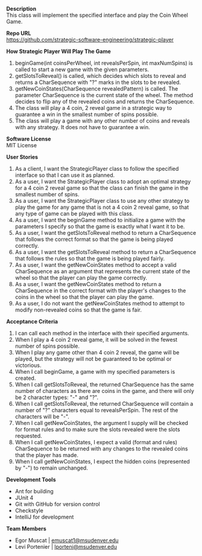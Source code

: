 **Description** <br />
This class will implement the specified interface and play the Coin Wheel Game.

**Repo URL** <br />
https://github.com/strategic-software-engineering/strategic-player

**How Strategic Player Will Play The Game** <br />
1. beginGame(int coinsPerWheel, int revealsPerSpin, int maxNumSpins) is called to start a new game with the given parameters.
2. getSlotsToReveal() is called, which decides which slots to reveal and returns a CharSequence with "?" marks in the slots to be revealed.
3. getNewCoinStates(CharSequence revealedPattern) is called. The parameter CharSequence is the current state of the wheel. The method decides to flip any of the revealed coins and returns the CharSequence.
4. The class will play a 4 coin, 2 reveal game in a strategic way to guarantee a win in the smallest number of spins possible.
5. The class will play a game with any other number of coins and reveals with any strategy. It does not have to guarantee a win.

**Software License** <br />
MIT License

**User Stories** <br />
1. As a client, I want the StrategicPlayer class to follow the specified interface so that I can use it as planned. <br />
2. As a user, I want the StrategicPlayer class to adopt an optimal strategy for a 4 coin 2 reveal game so that the class can finish the game in the smallest number of spins.
3. As a user, I want the StrategicPlayer class to use any other strategy to play the game for any game that is not a 4 coin 2 reveal game, so that any type of game can be played with this class.
4. As a user, I want the beginGame method to initialize a game with the parameters I specify so that the game is exactly what I want it to be.
5. As a user, I want the getSlotsToReveal method to return a CharSequence that follows the correct format so that the game is being played correctly.
6. As a user, I want the getSlotsToReveal method to return a CharSequence that follows the rules so that the game is being played fairly.
7. As a user, I want the getNewCoinStates method to accept a valid CharSequence as an argument that represents the current state of the wheel so that the player can play the game correctly.
8. As a user, I want the getNewCoinStates method to return a CharSequence in the correct format with the player's changes to the coins in the wheel so that the player can play the game.
9. As a user, I do not want the getNewCoinStates method to attempt to modify non-revealed coins so that the game is fair.

**Acceptance Criteria** <br />
1. I can call each method in the interface with their specified arguments.
2. When I play a 4 coin 2 reveal game, it will be solved in the fewest number of spins possible.
3. When I play any game other than 4 coin 2 reveal, the game will be played, but the strategy will not be guaranteed to be optimal or victorious.
4. When I call beginGame, a game with my specified parameters is created.
5. When I call getSlotsToReveal, the returned CharSequence has the same number of characters as there are coins in the game, and there will only be 2 character types: "-" and "?".
6. When I call getSlotsToReveal, the returned CharSequence will contain a number of "?" characters equal to revealsPerSpin. The rest of the characters will be "-".
7. When I call getNewCoinStates, the argument I supply will be checked for format rules and to make sure the slots revealed were the slots requested.
8. When I call getNewCoinStates, I expect a valid (format and rules) CharSequence to be returned with any changes to the revealed coins that the player has made.
9. When I call getNewCoinStates, I expect the hidden coins (represented by "-") to remain unchanged.


**Development Tools** <br />
* Ant for building
* JUnit 4
* Git with GitHub for version control
* Checkstyle
* IntelliJ for development

**Team Members** <br />
- Egor Muscat | emuscat1@msudenver.edu
- Levi Portenier | lporteni@msudenver.edu